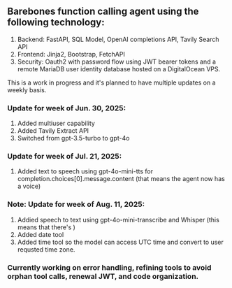 ## Barebones function calling agent using the following technology: 

1. Backend: FastAPI, SQL Model, OpenAI completions API, Tavily Search API
2. Frontend: Jinja2, Bootstrap, FetchAPI
3. Security: Oauth2 with password flow using JWT bearer tokens and a remote MariaDB user identity database hosted on a DigitalOcean VPS.

This is a work in progress and it's planned to have multiple updates on a weekly basis.

### Update for week of Jun. 30, 2025:

1. Added multiuser capability
2. Added Tavily Extract API
3. Switched from gpt-3.5-turbo to gpt-4o

### Update for week of Jul. 21, 2025:

1. Added text to speech using gpt-4o-mini-tts for completion.choices[0].message.content (that means the agent now has a voice)

### Note: Update for week of Aug. 11, 2025:
1. Addied speech to text using gpt-4o-mini-transcribe and Whisper (this means that there's )
2. Added date tool
3. Added time tool so the model can access UTC time and convert to user requsted time zone.

### Currently working on error handling, refining tools to avoid orphan tool calls, renewal JWT, and code organization.


